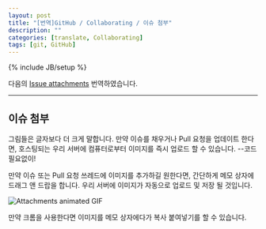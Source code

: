```yaml
---
layout: post
title: "[번역]GitHub / Collaborating / 이슈 첨부"
description: ""
categories: [translate, Collaborating]
tags: [git, GitHub]
---
```

{% include JB/setup %}

다음의 [Issue attachments](https://help.github.com/articles/issue-attachments) 번역하였습니다.

---

## 이슈 첨부

그림들은 글자보다 더 크게 말합니다. 만약 이슈를 채우거나 Pull 요청을 업데이트 한다면, 호스팅되는 우리 서버에 컴퓨터로부터 이미지를 즉시 업로드 할 수 있습니다. --코드 필요없이! 

만약 이슈 또는 Pull 요청 쓰레드에 이미지를 추가하길 원한다면, 간단하게 메모 상자에 드래그 앤 드랍을 합니다. 우리 서버에 이미지가 자동으로 업로드 및 저장 될 것입니다.

![Attachments animated GIF](https://f.cloud.github.com/assets/21/678/248aac6a-40a2-11e2-9a76-fd59ded28bbe.gif)

만약 크롬을 사용한다면 이미지를 메모 상자에다가 복사 붙여넣기를 할 수 있습니다.